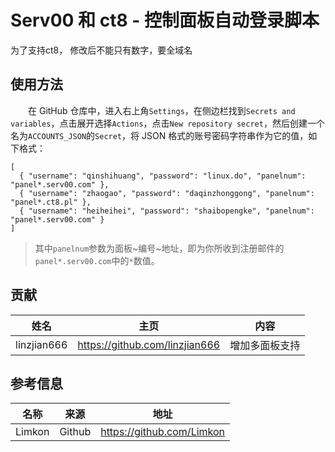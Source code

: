 # Serv00 和 ct8 - 控制面板自动登录脚本
为了支持ct8， 修改后不能只有数字，要全域名
## 使用方法
　　在 GitHub 仓库中，进入右上角`Settings`，在侧边栏找到`Secrets and variables`，点击展开选择`Actions`，点击`New repository secret`，然后创建一个名为`ACCOUNTS_JSON`的`Secret`，将 JSON 格式的账号密码字符串作为它的值，如下格式：  
```
[  
  { "username": "qinshihuang", "password": "linux.do", "panelnum": "panel*.serv00.com" },  
  { "username": "zhaogao", "password": "daqinzhonggong", "panelnum": "panel*.ct8.pl" },  
  { "username": "heiheihei", "password": "shaibopengke", "panelnum": "panel*.serv00.com" }  
]
```
> 其中`panelnum`参数为面板~编号~地址，即为你所收到注册邮件的`panel*.serv00.com`中的`*`数值。

## 贡献
|姓名|主页|内容|
| :------------: | :------------: | :------------: |
|linzjian666|https://github.com/linzjian666|增加多面板支持|

## 参考信息
|  名称 |来源|地址|
| :------------: | :------------: | :------------: |
|Limkon|Github|https://github.com/Limkon|
